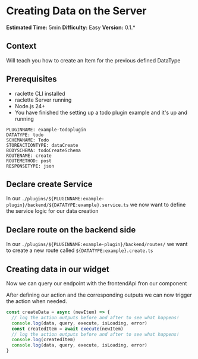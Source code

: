 # Creating Data on the Server

**Estimated Time:** 5min
**Difficulty:** Easy
**Version:** 0.1.\*

## Context

Will teach you how to create an Item for the previous defined DataType

## Prerequisites

- raclette CLI installed
- raclette Server running
- Node.js 24+
- You have finished the setting up a todo plugin example and it's up and running

```variables
PLUGINNAME: example-todoplugin
DATATYPE: todo
SCHEMANAME: Todo
STOREACTIONTYPE: dataCreate
BODYSCHEMA: todoCreateSchema
ROUTENAME: create
ROUTEMETHOD: post
RESPONSETYPE: json
```

## Declare create Service

In our `./plugins/${PLUGINNAME:example-plugin}/backend/${DATATYPE:example}.service.ts` we now want to define the service logic for our data creation

<!--@include: ../cooking-steps/backend/plugin/service.md{
BUSINESSLOGIC: |
  async _create${SCHEMANAME:Example}(
        fastify: PluginFastifyInstance,
        ${DATATYPE:example}Body: ${SCHEMANAME:Example}Create,
      ): Promise<${SCHEMANAME:Example}Type> {
        try {
          if (${DATATYPE:example}Body._id) {
            const uuidValid = validate(${DATATYPE:example}Body._id)

            if (!uuidValid) {
              throw new Error("Invalid ID - not a valid uuid v4")
            }

            const duplicate = await this.${DATATYPE:example}Model.findById(${DATATYPE:example}Body._id)

            if (duplicate) {
              throw new Error("An entry with this id already exists")
            }
          } else {
            ${DATATYPE:example}Body._id = uuidv4()
          }

          const ${DATATYPE:example} = new this.${DATATYPE:example}Model(${DATATYPE:example}Body)

          await ${DATATYPE:example}.save()
          fastify.log.info(`[API] Created ${DATATYPE:example} #${${DATATYPE:example}._id}`)

          return ${DATATYPE:example}.toObject ? ${DATATYPE:example}.toObject() : ${DATATYPE:example}
        } catch (err: any) {
          fastify.log.error(err.message)
          throw err
        }
      }

      /**
      * Create a new ${DATATYPE:example} with payload wrapping and event emission
      */
      async create${SCHEMANAME:Example}(
        fastify: PluginFastifyInstance,
        requestData: FrontendPayloadRequestData,
        ${DATATYPE:example}Body: ${SCHEMANAME:Example}Create,
      ): Promise<FrontendPayload<${SCHEMANAME:Example}Type[]>> {
        const ${DATATYPE:example} = await this._create${SCHEMANAME:Example}(fastify, ${DATATYPE:example}Body)

        const payload = await create${SCHEMANAME:Example}Payload(fastify, [${DATATYPE:example}], requestData)
        if (requestData.broadcast) {
          fastify.emit("${DATATYPE:example}Created", payload)
        }

        return payload
      }
}-->

## Declare route on the backend side

In our `./plugins/${PLUGINNAME:example-plugin}/backend/routes/` we want to create a new route called `${DATATYPE:example}.create.ts`

<!--@include: ../cooking-steps/backend/plugin/routes/route.md{
BUSINESSLOGIC: |
  // Add owner and lastEditor from the authenticated user
        const ${DATATYPE:example}Data = {
          ...req.body,
          owner: req.user._id,
          lastEditor: req.user._id,
        }

        const payload = await fastify.custom.${DATATYPE:example}Service.create${SCHEMANAME:Example}(
          fastify,
          req.requestParams,
          ${DATATYPE:example}Data,
        )

        return reply.status(201).send(payload)
}-->

## Creating data in our widget

Now we can query our endpoint with the frontendApi fron our component

<!--@include: ../cooking-steps/frontend/api/data.md -->

After defining our action and the corresponding outputs we can now trigger the action when needed.

```typescript
const createData = async (newItem) => {
  // log the action outputs before and after to see what happens!
  console.log(data, query, execute, isLoading, error)
  const createdItem = await execute(newItem)
  // log the action outputs before and after to see what happens!
  console.log(createdItem)
  console.log(data, query, execute, isLoading, error)
}
```
